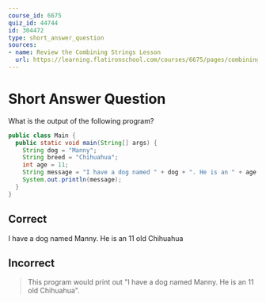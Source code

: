 ```yaml
---
course_id: 6675
quiz_id: 44744
id: 304472
type: short_answer_question
sources:
- name: Review the Combining Strings Lesson
  url: https://learning.flatironschool.com/courses/6675/pages/combining-strings?module_item_id=537116
---
```


# Short Answer Question

What is the output of the following program?

```java
public class Main {
  public static void main(String[] args) {
    String dog = "Manny";
    String breed = "Chihuahua";
    int age = 11;
    String message = "I have a dog named " + dog + ". He is an " + age + " old " + breed;
    System.out.println(message);
  }
}
```

## Correct

I have a dog named Manny. He is an 11 old Chihuahua

## Incorrect

> This program would print out "I have a dog named Manny. He is an 11 old Chihuahua".
